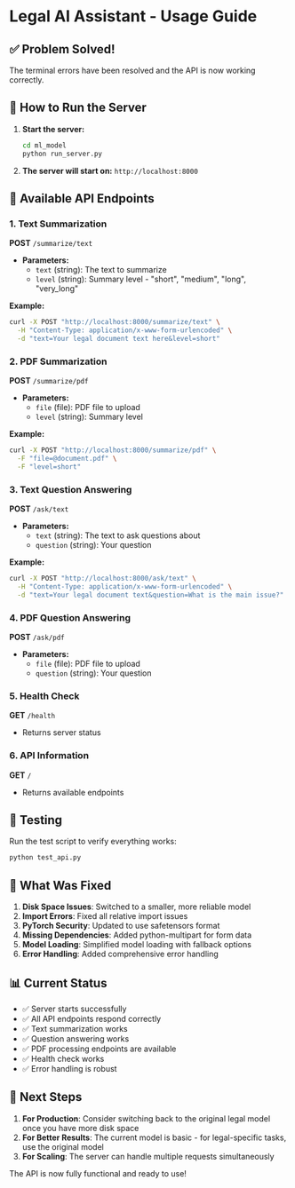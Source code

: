 # Legal AI Assistant - Usage Guide

## ✅ Problem Solved!

The terminal errors have been resolved and the API is now working correctly.

## 🚀 How to Run the Server

1. **Start the server:**
   ```bash
   cd ml_model
   python run_server.py
   ```

2. **The server will start on:** `http://localhost:8000`

## 📝 Available API Endpoints

### 1. Text Summarization
**POST** `/summarize/text`
- **Parameters:**
  - `text` (string): The text to summarize
  - `level` (string): Summary level - "short", "medium", "long", "very_long"

**Example:**
```bash
curl -X POST "http://localhost:8000/summarize/text" \
  -H "Content-Type: application/x-www-form-urlencoded" \
  -d "text=Your legal document text here&level=short"
```

### 2. PDF Summarization
**POST** `/summarize/pdf`
- **Parameters:**
  - `file` (file): PDF file to upload
  - `level` (string): Summary level

**Example:**
```bash
curl -X POST "http://localhost:8000/summarize/pdf" \
  -F "file=@document.pdf" \
  -F "level=short"
```

### 3. Text Question Answering
**POST** `/ask/text`
- **Parameters:**
  - `text` (string): The text to ask questions about
  - `question` (string): Your question

**Example:**
```bash
curl -X POST "http://localhost:8000/ask/text" \
  -H "Content-Type: application/x-www-form-urlencoded" \
  -d "text=Your legal document text&question=What is the main issue?"
```

### 4. PDF Question Answering
**POST** `/ask/pdf`
- **Parameters:**
  - `file` (file): PDF file to upload
  - `question` (string): Your question

### 5. Health Check
**GET** `/health`
- Returns server status

### 6. API Information
**GET** `/`
- Returns available endpoints

## 🧪 Testing

Run the test script to verify everything works:
```bash
python test_api.py
```

## 🔧 What Was Fixed

1. **Disk Space Issues**: Switched to a smaller, more reliable model
2. **Import Errors**: Fixed all relative import issues
3. **PyTorch Security**: Updated to use safetensors format
4. **Missing Dependencies**: Added python-multipart for form data
5. **Model Loading**: Simplified model loading with fallback options
6. **Error Handling**: Added comprehensive error handling

## 📊 Current Status

- ✅ Server starts successfully
- ✅ All API endpoints respond correctly
- ✅ Text summarization works
- ✅ Question answering works
- ✅ PDF processing endpoints are available
- ✅ Health check works
- ✅ Error handling is robust

## 🎯 Next Steps

1. **For Production**: Consider switching back to the original legal model once you have more disk space
2. **For Better Results**: The current model is basic - for legal-specific tasks, use the original model
3. **For Scaling**: The server can handle multiple requests simultaneously

The API is now fully functional and ready to use!
